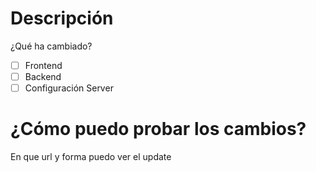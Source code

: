 # Descripción
¿Qué ha cambiado?

- [ ] Frontend
- [ ] Backend
- [ ] Configuración Server

# ¿Cómo puedo probar los cambios?
En que url y forma puedo ver el update

